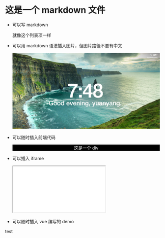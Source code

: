 # 这是一个 markdown 文件

+ 可以写 markdown

  就像这个列表项一样

+ 可以用 markdown 语法插入图片，但图片路径不要有中文

  ![img](./assets/markdown-img-paste-20170726194904174.png)

+ 可以随时插入前端代码

  <div>
  这是一个 div
  </div>

  <style scoped>
  div {
    background: black;
    text-align: center;
    color: white;
  }
  </style>

+ 可以插入 iframe

  <iframe src="/8ac86a50c931407f250f2eb930549785.html#/6b5d66e4acd52d851667c38489ab8d1a"></iframe>

+ 可以随时插入 vue 编写的 demo

<test>test</test>

<script>
console.log('$$_CDNURL_$$');
import test from './test.vue';

export default {
  components: {
    test
  },
  data() {
    return {
      show: true
    }
  }
}
</script>
